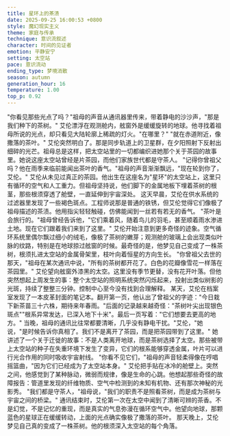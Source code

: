 ```yaml
---
title: 星环上的茶渍
date: 2025-09-25 16:00:53 +0800
style: 魔幻现实主义
theme: 家庭与传承
technique: 意识流叙述
character: 时间的见证者
emotion: 平静安宁
setting: 太空站
pace: 意识流动
ending_type: 梦境消散
season: autumn
generation_hour: 16
temperature: 1.00
top_p: 0.92
---
```


"你看见那些光点了吗？"祖母的声音从通讯器里传来，带着静电的沙沙声，"那是我们种下的茶树。"
艾伦漂浮在观测舱内，舷窗外是缓缓旋转的地球。他寻找着祖母所说的光点，却只看见大陆轮廓上稀疏的灯火。"在哪里？"
"就在赤道附近，像撒落的茶叶。"
艾伦突然明白了。那是同步轨道上的卫星群，在夕阳照射下反射出细碎的光芒。祖母总是这样，把太空站里的一切都编织进她那个关于茶园的故事里。她说这座太空站曾经是片茶园，而他们家族世代都是守茶人。
"记得你曾祖父吗？他在雨季来临前能闻出茶叶的香气。"祖母的声音渐渐飘远，"现在轮到你了，艾伦。"
艾伦从未见过真正的茶园。他出生在这座名为"星环"的太空站上，这里只有循环的空气和人工重力。但祖母坚持说，他们脚下的金属地板下埋着茶树的根茎，那些根须穿透了舱壁，一直延伸到宇宙深处。
这天早晨，艾伦在供水系统的过滤器里发现了一些褐色斑点。工程师说那是普通的铁锈，但艾伦觉得它们像极了祖母描述的茶渍。他用指尖轻轻触碰，仿佛能闻到一丝若有若无的香气。
"茶叶是会旅行的。"祖母曾经告诉他，"它们乘着风，随着鸟儿的羽毛，甚至顺着雨水渗进土地。现在它们跟着我们来到了这里。"
艾伦开始注意到更多奇怪的迹象。空气循环系统里偶尔飘过细小的绒毛，像极了茶树的嫩芽；观测舱的玻璃上会出现类似叶脉的纹路，特别是在地球掠过舷窗的时候。最奇怪的是，他梦见自己变成了一株茶树，根须扎进太空站的金属骨架里，枝叶向着恒星的方向生长。
"你曾祖父去世的那天，"祖母在某次通讯中说，"所有的茶树都开花了。白色的花瓣像雪花一样落在茶园里。"
艾伦望向舷窗外漆黑的太空。这里没有季节更替，没有花开叶落。但他突然想起上周发生的事：整个太空站的照明系统突然闪烁起来，投射出类似树影的光斑，持续了整整三分钟。控制中心至今没有找到合理解释。
某天，艾伦在档案室发现了一本皮革封面的笔记本。翻开第一页，他认出了曾祖父的字迹："今日栽下新茶苗三十六株，期待来年春雨。"后面的记录越来越奇怪："茶树叶尖出现银色斑点""根系异常发达，已深入地下十米"。最后一页写着："它们想要去更高的地方。"
当晚，祖母的通讯比往常都要清晰，几乎没有静电干扰。"艾伦，"她说，"是时候告诉你真相了。我们不是离开了茶园，而是把茶园带到了这里。"
她讲述了一个关于迁徙的故事：不是人类离开地球，而是茶树选择了太空。那些被带上太空站的种子在失重环境下发生了变异，它们的根系能够穿透金属，叶片可以进行光合作用的同时吸收宇宙射线。
"你看不见它们，"祖母的声音轻柔得像在哼唱摇篮曲，"因为它们已经成为了太空站本身。"
艾伦把手贴在冰冷的舱壁上。突然之间，他感觉到了某种脉动，微弱而规律，像是生命的心跳。他想起那些奇怪的故障报告：管道里发现的纤维物质、空气中检测到的未知有机物、还有那次神秘的光影秀。
"我们都是守茶人，"祖母说，"我们的职责不是照看茶树，而是成为茶树与宇宙之间的桥梁。"
通讯结束时，艾伦第一次在太空中闻到了清晰可辨的茶香。不是幻觉，不是记忆的重现，而是真实的气息弥漫在循环空气中。他望向地球，那颗蓝色的星球正在缓缓转动，上面的光点确实像极了撒落的茶叶。
那天晚上，艾伦梦见自己真的变成了一株茶树。他的根须深入太空站的每个角落。
